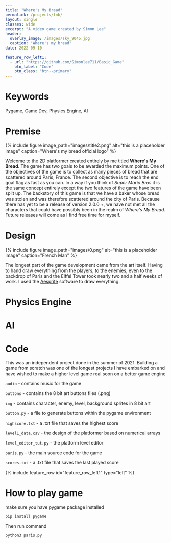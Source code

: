 ```yaml
---
title: "Where's My Bread"
permalink: /projects/fmb/
layout: single 
classes: wide
excerpt: "A video game created by Simon Lee"
header:
  overlay_image: /images/sky_9046.jpg
  caption: "Where's my bread"
date: 2022-09-10

feature_row_left1:
  - url: "https://github.com/Simonlee711/Basic_Game"
    btn_label: "Code"
    btn_class: "btn--primary"
---
```


# Keywords

Pygame, Game Dev, Physics Engine, AI

# Premise

{% include figure image_path="images/title2.png" alt="this is a placeholder image" caption="Where's my bread official logo" %}

Welcome to the 2D platformer created entirely by me titled **Where's My Bread**. The game has two goals to be awarded the maximum points. One of the objectives of the game is to collect as many pieces of bread that are scattered around Paris, France. The second objective is to reach the end goal flag as fast as you can. In a way if you think of *Super Mario Bros* it is the same concept entirely except the two features of the game have been split up. The backstory of this game is that we have a baker whose bread was stolen and was therefore scattered around the city of Paris. Because there has yet to be a release of version 2.0.0 +, we have not met all the characters that could have possibly been in the realm of *Where's My Bread*. Future releases will come as I find free time for myself.

# Design

{% include figure image_path="images/0.png" alt="this is a placeholder image" caption="French Man" %}


The longest part of the game development came from the art itself. Having to hand draw everything from the players, to the enemies, even to the backdrop of Paris and the Eiffel Tower took nearly two and a half weeks of work. I used the [Aesprite](https://www.aseprite.org/) software to draw everything. 




# Physics Engine

# AI

# Code

This was an independent project done in the summer of 2021. Building a game from scratch was one of the longest projects I have embarked on and have wished to make a higher level game real soon on a better game engine

```audio``` - contains music for the game

```buttons``` - contains the 8 bit art buttons files (.png)

```img``` - contains character, enemy, level, background sprites in 8 bit art

```button.py``` - a file to generate buttons within the pygame environment

```highscore.txt``` - a .txt file that saves the highest score

```level1_data.csv``` - the design of the platformer based on numerical arrays

```level_editor_tut.py``` - the platform level editor

```paris.py``` - the main source code for the game

```scores.txt``` - a .txt file that saves the last played score

{% include feature_row id="feature_row_left1" type="left" %}

# How to play game

make sure you have pygame package installed
```
pip install pygame
```

Then run command

```
python3 paris.py
```
